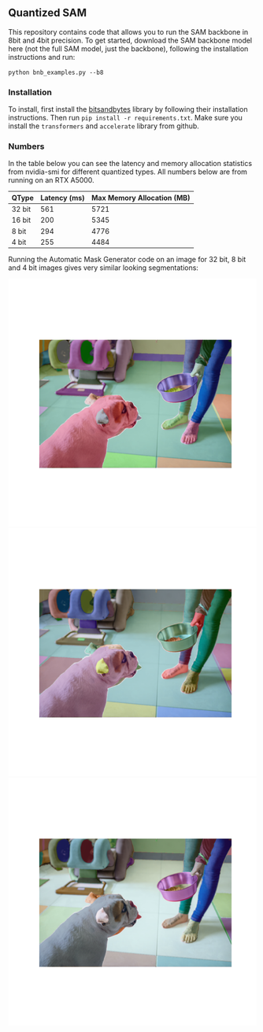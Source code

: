 ## Quantized SAM

This repository contains code that allows you to run the SAM backbone in 8bit and 4bit precision. To get started, download the SAM backbone model here (not the full SAM model, just the backbone), following the installation instructions and run:

```
python bnb_examples.py --b8
```

### Installation

To install, first install the [bitsandbytes](https://github.com/TimDettmers/bitsandbytes) library by following their installation instructions. Then run `pip install -r requirements.txt`. Make sure you install the `transformers` and `accelerate` library from github.

### Numbers

In the table below you can see the latency and memory allocation statistics from nvidia-smi for different quantized types. All numbers below are from running on an RTX A5000.

| QType | Latency (ms) | Max Memory Allocation (MB) |
| --- | --- | --- |
| 32 bit | 561 | 5721 |
| 16 bit | 200 | 5345 |
| 8 bit | 294 | 4776 |
| 4 bit | 255 | 4484 |

Running the Automatic Mask Generator code on an image for 32 bit, 8 bit and 4 bit images gives very similar looking segmentations:

![32bit](https://github.com/dillonalaird/quantized-sam/blob/main/assets/image_32bit.png)
![8bit](https://github.com/dillonalaird/quantized-sam/blob/main/assets/image_8bit.png)
![4bit](https://github.com/dillonalaird/quantized-sam/blob/main/assets/image_4bit.png)
